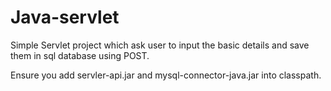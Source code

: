 # Java-servlet

Simple Servlet project which ask user to input the basic details and save them in sql database using POST.

Ensure you add servler-api.jar and mysql-connector-java.jar into classpath.
